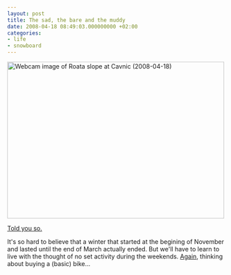 ```yaml
---
layout: post
title: The sad, the bare and the muddy
date: 2008-04-18 08:49:03.000000000 +02:00
categories:
- life
- snowboard
---
```

<img alt="Webcam image of Roata slope at Cavnic (2008-04-18)" src="https://content.rusiczki.net/blogpics/webcam-roata-cavnic-2008-04-18.png" width="500" height="362" class="image" border="0"/>

<a href="http://www.rusiczki.net/2008/04/07/the-end-of-the-local-winter-season/">Told you so.</a>

It's so hard to believe that a winter that started at the begining of November and lasted until the end of March actually ended. But we'll have to learn to live with the thought of no set activity during the weekends. <a href="http://www.rusiczki.net/2005/05/01/biking-around-the-town/">Again</a>, thinking about buying a (basic) bike...

